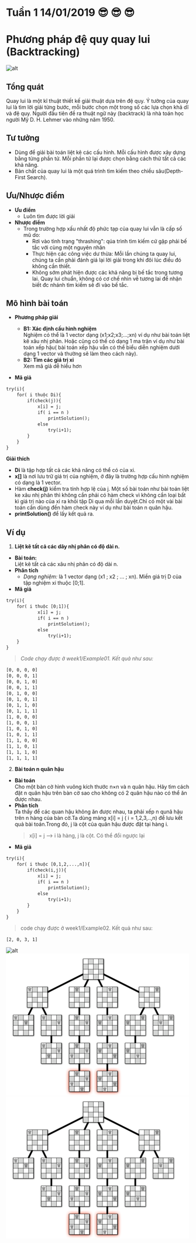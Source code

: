 # Tuần 1 14/01/2019 :sunglasses: :sunglasses: :sunglasses: 
# Phương pháp đệ quy quay lui (Backtracking)
![alt](https://cdn-images-1.medium.com/max/1200/1*uHVAfKRI6gPxiAmzCTnRCg.jpeg)

## **Tổng quát**  
Quay lui là một kĩ thuật thiết kế giải thuật dựa trên đệ quy. Ý tưởng của quay lui là tìm lời giải từng bước, mỗi bước chọn một trong số các lựa chọn khả dĩ và đệ quy. Người đầu tiên đề ra thuật ngữ này (backtrack) là nhà toán học người Mỹ D. H. Lehmer vào những năm 1950.  
## **Tư tưởng**  
 * Dùng để giải bài toán liệt kê các cấu hình. Mỗi cấu hình được xây dựng bằng từng phần tử. Mỗi phần tử lại được chọn bằng cách thử tất cả các khả năng.  
 * Bản chất của quay lui là một quá trình tìm kiếm theo chiều sâu(Depth-First Search).  

## **Ưu/Nhược điểm**
  * **Ưu điểm**   
    * Luôn tìm được lời giải
  * **Nhược điểm**  
    * Trong trường hợp xấu nhất độ phức tạp của quay lui vẫn là cấp số mũ do:    
        * Rơi vào tình trạng "thrashing": qúa trình tìm kiếm cứ gặp phải bế tắc với cùng một nguyên nhân
        * Thực hiện các công việc dư thừa: Mỗi lần chúng ta quay lui, chúng ta cần phải đánh giá lại lời giải trong khi đôi lúc điều đó không cần thiết.  
        * Không sớm phát hiện được các khả năng bị bế tắc trong tương lai. Quay lui chuẩn, không có cơ chế nhìn về tương lai để nhận biết đc nhánh tìm kiếm sẽ đi vào bế tắc.
          
## **Mô hình bài toán**
* **Phương pháp giải**    
    * **B1: Xác định cấu hình nghiệm**  
    Nghiệm có thể là 1 vector dạng (x1;x2;x3;...;xn) ví dụ như bài toán liệt kê xâu nhị phân. Hoặc cũng có thể có dạng 1 ma trận ví dụ như bài toán xếp hậu( bài toán xếp hậu vẫn có thể biểu diễn nghiệm dưới dạng 1 vector và thường sẽ làm theo cách này).  
    * **B2: Tìm các giá trị xi**  
    Xem mã giả dễ hiểu hơn
    
    
* **Mã giả**   
```
try(i){
    for( i thuộc Di){
        if(check(j)){
            x[i] = j;
            if( i == n )
                printSolution();
            else
                try(i+1);
        }
    }
}  
```  
**Giải thích**  
* **Di** là tập hợp tất cả các khả năng có thể có của xi.  
* **x[]** là nơi lưu trữ giá trị của nghiệm, ở đây là trường hợp cấu hình nghiệm có dạng là 1 vector.  
* Hàm **check(j)** kiểm tra tính hợp lệ của j. Một số bài toán như bài toán liệt ke xâu nhị phân thì không cần phải có hàm check vì không cần loại bất kì giá trị nào của xi ra khỏi tập Di qua mỗi lần duyệt.Chỉ có một vài bài toán cần dùng đến hàm check này ví dụ như bài toán n quân hậu.  
* **printSolution()** để lấy kết quả ra.

## **Ví dụ**  
1. **Liệt kê tất cả các dãy nhị phân có độ dài n.**  
* **Bài toán:**  
Liệt kê tất cả các xâu nhị phân có độ dài n.
* **Phân tích**
    * *Dạng nghiệm:* là 1 vector dạng (x1 ; x2 ; ... ; xn). Miền giá trị D của tập nghiệm xi thuộc [0;1].
* **Mã giả**  
```
try(i){
    for( i thuộc [0;1]){
            x[i] = j;
            if( i == n )
                printSolution();
            else
                try(i+1);
    }
} 
```    
>*Code chạy được ở week1/Example01. Kết quả như sau:*
```
[0, 0, 0, 0]
[0, 0, 0, 1]
[0, 0, 1, 0]
[0, 0, 1, 1]
[0, 1, 0, 0]
[0, 1, 0, 1]
[0, 1, 1, 0]
[0, 1, 1, 1]
[1, 0, 0, 0]
[1, 0, 0, 1]
[1, 0, 1, 0]
[1, 0, 1, 1]
[1, 1, 0, 0]
[1, 1, 0, 1]
[1, 1, 1, 0]
[1, 1, 1, 1]
``` 

2. **Bài toán n quân hậu**
* **Bài toán**  
Cho một bàn cờ hình vuông kích thước n×n và n quân hậu. Hãy tìm cách đặt n quân hậu trên bàn cờ sao cho không có 2 quân hậu nào có thể ăn được nhau.
* **Phân tích**  
Ta thấy để các quan hậu không ăn được nhau, ta phải xếp n qunâ hậu trên n hàng của bàn cờ.Ta dùng mảng x[i] = j ( i = 1,2,3,..,n) để lưu kết quả bài toán.Trong đó, j là cột của quân hậu được đặt tại hàng i.
    > x[i] = j --> i là hàng, j là cột. Có thể đổi ngược lại
* **Mã giả**  
```
try(i){
    for( i thuộc [0,1,2,...,n]){
        if(check(i,j)){
            x[i] = j;
            if( i == n )
                printSolution();
            else
                try(i+1);
        }
    }
} 
``` 
> code chạy được ở week1/Example02. Kết quả như sau: 
```
[2, 0, 3, 1]
```
![alt](/home/dinhtai/IdeaProjects/DataStructureAndAlgorithms/java/week1/queen.png)   
<img src="https://raw.githubusercontent.com/dangdinhtai0001/DataStructureAndAlgorithms/master/Images/queen.png/?sanitize=true&raw=true" />
![alt](https://raw.githubusercontent.com/dangdinhtai0001/DataStructureAndAlgorithms/master/Images/queen.png/?sanitize=true&raw=true)

